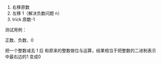 1. 右移原数
2. 左移 1（解决负数问题 n）
3. trick 原数-1


测试用例：

正数、负数、0


把一个整数减去 1 后 和原来的整数做位与运算，结果相当于把整数的二进制表示中最右边的1 变成0